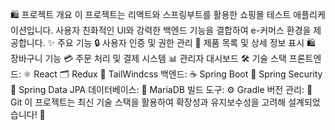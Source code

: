 🛍️ 프로젝트 개요
이 프로젝트는 리액트와 스프링부트를 활용한 쇼핑몰 테스트 애플리케이션입니다.
사용자 친화적인 UI와 강력한 백엔드 기능을 결합하여 e-커머스 환경을 제공합니다.
✨ 주요 기능
🔒 사용자 인증 및 권한 관리
🛒 제품 목록 및 상세 정보 표시
🛍️ 장바구니 기능
💳 주문 처리 및 결제 시스템
📊 관리자 대시보드
🛠️ 기술 스택
프론트엔드:
⚛️ React
🗂️ Redux
🎨 TailWindcss
백엔드:
☕ Spring Boot
🔐 Spring Security
📂 Spring Data JPA
데이터베이스:
🐬 MariaDB
빌드 도구:
⚙️ Gradle
버전 관리:
🌱 Git
이 프로젝트는 최신 기술 스택을 활용하여 확장성과 유지보수성을 고려해 설계되었습니다! 🚀
